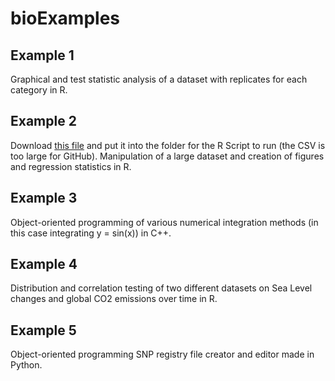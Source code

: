 # bioExamples

## Example 1
Graphical and test statistic analysis of a dataset with replicates for each category in R.

## Example 2
Download [this file](https://drive.google.com/uc?export=download&id=1wanzy5r_kzWjQnBUdUTD5ZnbVSoAX1do) and put it into the folder for the R Script to run (the CSV is too large for GitHub).  Manipulation of a large dataset and creation of figures and regression statistics in R. 

## Example 3
Object-oriented programming of various numerical integration methods (in this case integrating y = sin(x)) in C++. 

## Example 4
Distribution and correlation testing of two different datasets on Sea Level changes and global CO2 emissions over time in R. 

## Example 5
Object-oriented programming SNP registry file creator and editor made in Python. 

